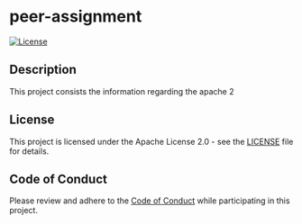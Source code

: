 # peer-assignment

[![License](https://img.shields.io/badge/License-Apache%202.0-blue.svg)](https://opensource.org/licenses/Apache-2.0)

## Description

This project consists the information regarding the apache 2

## License

This project is licensed under the Apache License 2.0 - see the [LICENSE](LICENSE) file for details.

## Code of Conduct

Please review and adhere to the [Code of Conduct](CODE_OF_CONDUCT.md) while participating in this project.


